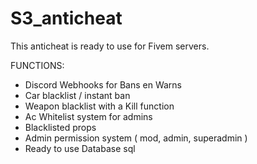 # S3_anticheat

This anticheat is ready to use for Fivem servers.

FUNCTIONS:
- Discord Webhooks for Bans en Warns
- Car blacklist / instant ban
- Weapon blacklist with a Kill function
- Ac Whitelist system for admins
- Blacklisted props
- Admin permission system ( mod, admin, superadmin )
- Ready to use Database sql 
